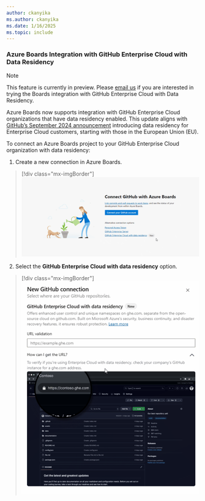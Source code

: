 ```yaml
---
author: ckanyika
ms.author: ckanyika
ms.date: 1/16/2025
ms.topic: include
---
```


### Azure Boards Integration with GitHub Enterprise Cloud with Data Residency

> [!NOTE]
> This feature is currently in preview. Please [email us](mailto:dahellem@microsoft.com) if you are interested in trying the Boards integration with GitHub Enterprise Cloud with Data Residency.

Azure Boards now supports integration with GitHub Enterprise Cloud organizations that have data residency enabled. This update aligns with [GitHub’s September 2024 announcement](https://github.blog/engineering/engineering-principles/github-enterprise-cloud-with-data-residency/) introducing data residency for Enterprise Cloud customers, starting with those in the European Union (EU).

To connect an Azure Boards project to your GitHub Enterprise Cloud organization with data residency:

  1. Create a new connection in Azure Boards.
  

> [!div class="mx-imgBorder"]
> [![Screenshot of connect github with boards.](../../media/248-boards-01.png "Screenshot of connect github with boards")](../../media/248-boards-01.png#lightbox)


2. Select the **GitHub Enterprise Cloud with data residency** option. 

> [!div class="mx-imgBorder"]
> [![Screenshot of new github connection.](../../media/248-boards-02.png "Screenshot of new github connection")](../../media/248-boards-02.png#lightbox)

